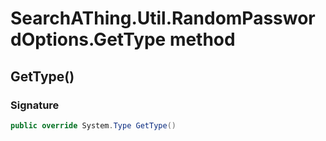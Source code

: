 # SearchAThing.Util.RandomPasswordOptions.GetType method
## GetType()
### Signature
```csharp
public override System.Type GetType()
```
